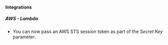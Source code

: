 
#### Integrations
##### AWS - Lambda
- You can now pass an AWS STS session token as part of the *Secret Key* parameter.
